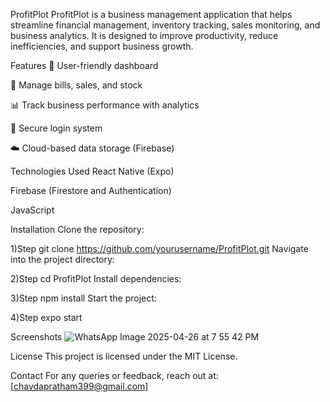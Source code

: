 ProfitPlot
ProfitPlot is a business management application that helps streamline financial management, inventory tracking, sales monitoring, and business analytics. It is designed to improve productivity, reduce inefficiencies, and support business growth.

Features
🌟 User-friendly dashboard

💸 Manage bills, sales, and stock

📊 Track business performance with analytics

🔐 Secure login system

☁️ Cloud-based data storage (Firebase)

Technologies Used
React Native (Expo)

Firebase (Firestore and Authentication)

JavaScript

Installation
Clone the repository:

1)Step
git clone https://github.com/yourusername/ProfitPlot.git
Navigate into the project directory:

2)Step
cd ProfitPlot
Install dependencies:

3)Step
npm install
Start the project:

4)Step
expo start

Screenshots
![WhatsApp Image 2025-04-26 at 7 55 42 PM](https://github.com/user-attachments/assets/4b0bfa63-8e00-4a1f-a600-8f3f52c83f8d)


License
This project is licensed under the MIT License.

Contact
For any queries or feedback, reach out at: [chavdapratham399@gmail.com]

